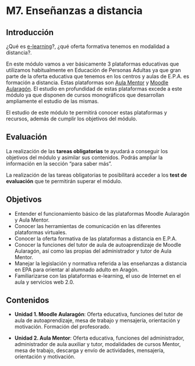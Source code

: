 # M7.  Enseñanzas a distancia

## **Introducción**

¿Qué es [e-learning](http://es.wikipedia.org/wiki/Aprendizaje_electrónico)?, ¿qué oferta formativa tenemos en modalidad a distancia?.

En este módulo vamos a ver básicamente 3 plataformas educativas que utilizamos habitualmente en Educación de Personas Adultas ya que gran parte de la oferta educativa que tenemos en los centros y aulas de E.P.A. es formación a distancia. Estas plataformas son [Aula Mentor](http://www.aulamentor.es/) y [Moodle Aularagón](http://aula2.educa.aragon.es/moodle/). El estudio en profundidad de estas plataformas excede a este módulo ya que  disponen de cursos monográficos que desarrollan ampliamente el estudio de las mismas.

El estudio de este módulo te permitirá conocer estas plataformas y recursos, además de cumplir los objetivos del módulo.

## **Evaluación**

La realización de las **tareas obligatorias** te ayudará a conseguir los objetivos del módulo y asimilar sus contenidos. Podrás ampliar la información en la sección “para saber más”.

La realización de las tareas obligatorias te posibilitará acceder a los **test de evaluación** que te permitirán superar el módulo.

## Objetivos

* Entender el funcionamiento básico de las plataformas Moodle Aularagón y Aula Mentor.
* Conocer las herramientas de comunicación en las diferentes plataformas virtuales.
* Conocer la oferta formativa de las plataformas a distancia en E.P.A.
* Conocer la funciones del tutor de aula de autoaprendizaje de Moodle Aularagón, así como las propias del administrador y tutor de Aula Mentor.
* Manejar la legislación y normativa referida a las enseñanzas a distancia en EPA para orientar al alumnado adulto en Aragón.
* Familiarizarse con las plataformas e-learning, el uso de Internet en el aula y servicios web 2.0.

## Contenidos

* **Unidad 1. Moodle Aularagón**: Oferta educativa, funciones del tutor de aula de autoaprendizaje, mesa de trabajo y mensajería, orientación y motivación. Formación del profesorado.

* **Unidad 2. Aula Mentor**: Oferta educativa, funciones del administrador, administrador de aula auxiliar y tutor, modalidades de cursos Mentor, mesa de trabajo, descarga y envío de actividades, mensajería, orientación y motivación.



